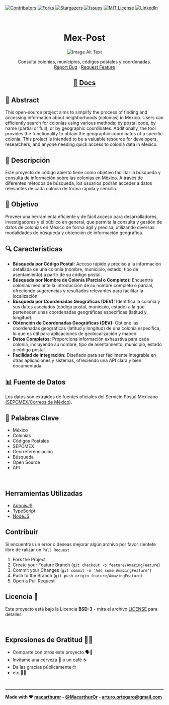 <!-- PROJECT SHIELDS -->
[![Contributors][contributors-shield]][contributors-url]
[![Forks][forks-shield]][forks-url]
[![Stargazers][stars-shield]][stars-url]
[![Issues][issues-shield]][issues-url]
[![MIT License][license-shield]][license-url]
[![LinkedIn][linkedin-shield]][linkedin-url]



<!-- PROJECT LOGO -->
<br />
<p align="center">
  <h1 align="center">Mex-Post</h1>

  <div align="center">
    <img align="center" src="assets\mex-post.png" alt="Image Alt Text">
  </div>

  <p align="center">
    Consulta colonias, municipios, códigos postales y coordenadas.
    <br />
    <a href="https://github.com/open-mexico/mexpost/issues">Report Bug</a>
    ·
    <a href="https://github.com/open-mexico/mexpost/issues">Request Feature</a>
  </p>

  <h2 align="center">
    <a href="https://open-mexico.github.io/mexpost/">📘 Docs</a>
  </h2>
</p>

## 🔑 Abstract

This open-source project aims to simplify the process of finding and accessing information about neighborhoods (colonias) in Mexico. Users can efficiently search for colonias using various methods: by postal code, by name (partial or full), or by geographic coordinates. Additionally, the tool provides the functionality to obtain the geographic coordinates of a specific colonia. This project is intended to be a valuable resource for developers, researchers, and anyone needing quick access to colonia data in Mexico.

## 📍 Descripción

Este proyecto de código abierto tiene como objetivo facilitar la búsqueda y consulta de información sobre las colonias en México. A través de diferentes métodos de búsqueda, los usuarios podrán acceder a datos relevantes de cada colonia de forma rápida y sencilla.

## 🎯 Objetivo

Proveer una herramienta eficiente y de fácil acceso para desarrolladores, investigadores y el público en general, que permita la consulta y gestión de datos de colonias en México de forma ágil y precisa, utilizando diversas modalidades de búsqueda y obtención de información geográfica.

## 🔍 Características

- **Búsqueda por Código Postal:** Acceso rápido y preciso a la información detallada de una colonia (nombre, municipio, estado, tipo de asentamiento) a partir de su código postal.
- **Búsqueda por Nombre de Colonia (Parcial o Completo):** Encuentra colonias mediante la introducción de su nombre completo o parcial, ofreciendo sugerencias y resultados relevantes para facilitar la localización.
- **Búsqueda por Coordenadas Geográficas (DEV):** Identifica la colonia y sus datos asociados (código postal, municipio, estado) a la que pertenecen unas coordenadas geográficas específicas (latitud y longitud).
- **Obtención de Coordenadas Geográficas (DEV):** Obtiene las coordenadas geográficas (latitud y longitud) de una colonia específica, lo que es útil para aplicaciones de geolocalización y mapeo.
- **Datos Completos:** Proporciona información exhaustiva para cada colonia, incluyendo su nombre, tipo de asentamiento, municipio, estado y código postal.
- **Facilidad de Integración:** Diseñado para ser fácilmente integrable en otras aplicaciones y sistemas, ofreciendo una API clara y bien documentada.

## 📊 Fuente de Datos

Los datos son extraídos de fuentes oficiales del Servicio Postal Mexicano [(SEPOMEX/Correos de México)](https://datos.gob.mx/busca/dataset/ubicacion-de-codigos-postales-en-mexico).

## 🔑 Palabras Clave
- México
- Colonias
- Códigos Postales
- SEPOMEX
- Georreferenciación
- Búsqueda
- Open Source
- API

<br>

## **Herramientas Utilizadas**

* [AdonisJS](https://adonisjs.com/)
* [TypeScript](https://www.typescriptlang.org/)
* [NodeJS](https://nodejs.org/)

## Contribuir

Si encuentras un error o deseas mejorar algún archivo por favor sientete libre de ralizar un `Pull Request`

1. Fork the Project
2. Create your Feature Branch (`git checkout -b feature/AmazingFeature`)
3. Commit your Changes (`git commit -m 'Add some AmazingFeature'`)
4. Push to the Branch (`git push origin feature/AmazingFeature`)
5. Open a Pull Request


## Licencia 📄

Este proyecto está bajo la Licencia **BSD-3** - mira el archivo [LICENSE](LICENSE) para detalles

<br>

## Expresiones de Gratitud 🤗😻

* Comparte con otros éste proyecto 🗣📢
* Invitame una cerveza 🍺 o un café ☕
* Da las gracias públicamente 🤓
* etc 🤔🙃

<br>

---
**Made with ❤️  [macarthuror](https://github.com/macarthuror) - [@MacarthurOr](https://twitter.com/MacarthurOr) - arturo.ortegaro@gmail.com**


<!-- MARKDOWN LINKS & IMAGES -->
[contributors-shield]: https://img.shields.io/github/contributors/open-mexico/mexpost?style=flat-square
[contributors-url]: https://github.com/open-mexico/mexpost/graphs/contributors
[forks-shield]: https://img.shields.io/github/forks/open-mexico/mexpost?style=flat-square
[forks-url]: https://github.com/open-mexico/mexpost/network/members
[stars-shield]: https://img.shields.io/github/stars/open-mexico/mexpost?style=flat-square
[stars-url]: https://github.com/open-mexico/mexpost/stargazers
[issues-shield]: https://img.shields.io/github/issues/open-mexico/mexpost?style=flat-square
[issues-url]: https://github.com/open-mexico/mexpost/issues
[license-shield]: https://img.shields.io/github/license/open-mexico/mexpost?style=flat-square
[license-url]: https://github.com/open-mexico/mexpost/blob/master/LICENSE
[linkedin-shield]: https://img.shields.io/badge/-LinkedIn-black.svg?style=flat-square&logo=linkedin&colorB=555
[linkedin-url]: https://www.linkedin.com/in/macarthuror/
